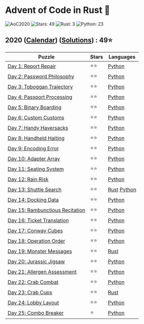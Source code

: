 # Advent of Code in Rust 🦀

![AoC2020](https://img.shields.io/badge/Advent_of_Code-2020-8A2BE2)
![Stars: 49](https://img.shields.io/badge/Stars-49⭐-blue)
![Rust: 3](https://img.shields.io/badge/Rust-3-cyan?logo=Rust)
![Python: 23](https://img.shields.io/badge/Python-23-cyan?logo=Python)

## 2020 ([Calendar](https://adventofcode.com/2020)) ([Solutions](../2020/)) : 49⭐

Puzzle                                                                  | Stars | Languages
----------------------------------------------------------------------- | ----- | -----------
[Day 1: Report Repair](https://adventofcode.com/2020/day/1)             | ⭐⭐  | [Python](../2020/day1/day1.py)
[Day 2: Password Philosophy](https://adventofcode.com/2020/day/2)       | ⭐⭐  | [Python](../2020/day2/day2.py)
[Day 3: Toboggan Trajectory](https://adventofcode.com/2020/day/3)       | ⭐⭐  | [Python](../2020/day3/day3.py)
[Day 4: Passport Processing](https://adventofcode.com/2020/day/4)       | ⭐⭐  | [Python](../2020/day4/day4.py)
[Day 5: Binary Boarding](https://adventofcode.com/2020/day/5)           | ⭐⭐  | [Python](../2020/day5/day5.py)
[Day 6: Custom Customs](https://adventofcode.com/2020/day/6)            | ⭐⭐  | [Python](../2020/day6/day6.py)
[Day 7: Handy Haversacks](https://adventofcode.com/2020/day/7)          | ⭐⭐  | [Python](../2020/day7/day7.py)
[Day 8: Handheld Halting](https://adventofcode.com/2020/day/8)          | ⭐⭐  | [Python](../2020/day8/day8.py)
[Day 9: Encoding Error](https://adventofcode.com/2020/day/9)            | ⭐⭐  | [Python](../2020/day9/day9.py)
[Day 10: Adapter Array](https://adventofcode.com/2020/day/10)           | ⭐⭐  | [Python](../2020/day10/day10.py)
[Day 11: Seating System](https://adventofcode.com/2020/day/11)          | ⭐⭐  | [Python](../2020/day11/day11.py)
[Day 12: Rain Risk](https://adventofcode.com/2020/day/12)               | ⭐⭐  | [Python](../2020/day12/day12.py)
[Day 13: Shuttle Search](https://adventofcode.com/2020/day/13)          | ⭐⭐  | [Rust](../2020/day13/day13.rs) [Python](../2020/day13/day13.py)
[Day 14: Docking Data](https://adventofcode.com/2020/day/14)            | ⭐⭐  | [Python](../2020/day14/day14.py)
[Day 15: Rambunctious Recitation](https://adventofcode.com/2020/day/15) | ⭐⭐  | [Python](../2020/day15/day15.py)
[Day 16: Ticket Translation](https://adventofcode.com/2020/day/16)      | ⭐⭐  | [Python](../2020/day16/day16.py)
[Day 17: Conway Cubes](https://adventofcode.com/2020/day/17)            | ⭐⭐  | [Python](../2020/day17/day17.py)
[Day 18: Operation Order](https://adventofcode.com/2020/day/18)         | ⭐⭐  | [Python](../2020/day18/day18.py)
[Day 19: Monster Messages](https://adventofcode.com/2020/day/19)        | ⭐⭐  | [Rust](../2020/day19/day19.rs)
[Day 20: Jurassic Jigsaw](https://adventofcode.com/2020/day/20)         | ⭐⭐  | [Python](../2020/day20/day20.py)
[Day 21: Allergen Assessment](https://adventofcode.com/2020/day/21)     | ⭐⭐  | [Python](../2020/day21/day21.py)
[Day 22: Crab Combat](https://adventofcode.com/2020/day/22)             | ⭐⭐  | [Python](../2020/day22/day22.py)
[Day 23: Crab Cups](https://adventofcode.com/2020/day/23)               | ⭐⭐  | [Rust](../2020/day23/day23.rs)
[Day 24: Lobby Layout](https://adventofcode.com/2020/day/24)            | ⭐⭐  | [Python](../2020/day24/day24.py)
[Day 25: Combo Breaker](https://adventofcode.com/2020/day/25)           | ⭐   | [Python](../2020/day25/day25.py)
